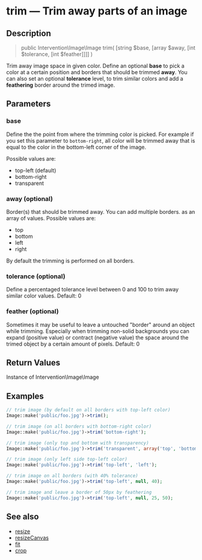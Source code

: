 # trim — Trim away parts of an image

## Description

> public Intervention\Image\Image trim( [string $base, [array $away, [int $tolerance, [int $feather]]]] )

Trim away image space in given color. Define an optional **base** to pick a color at a certain position and borders that should be trimmed **away**. You can also set an optional **tolerance** level, to trim similar colors and add a **feathering** border around the trimed image.

## Parameters

### base
Define the the point from where the trimming color is picked. For example if you set this parameter to ```bottom-right```, all color will be trimmed away that is equal to the color in the bottom-left corner of the image.

Possible values are:

- top-left (default)
- bottom-right
- transparent

### away (optional)
Border(s) that should be trimmed away. You can add multiple borders. as an array of values. Possible values are:

- top
- bottom
- left
- right

By default the trimming is performed on all borders.

### tolerance (optional)
Define a percentaged tolerance level between 0 and 100 to trim away similar color values. Default: 0

### feather (optional)
Sometimes it may be useful to leave a untouched "border" around an object while trimming. Especially when trimming non-solid backgrounds you can expand (positive value) or contract (negative value) the space around the trimed object by a certain amount of pixels. Default: 0


## Return Values
Instance of Intervention\Image\Image

## Examples

```php
// trim image (by default on all borders with top-left color)
Image::make('public/foo.jpg')->trim();

// trim image (on all borders with bottom-right color)
Image::make('public/foo.jpg')->trim('bottom-right');

// trim image (only top and bottom with transparency)
Image::make('public/foo.jpg')->trim('transparent', array('top', 'bottom'));

// trim image (only left side top-left color)
Image::make('public/foo.jpg')->trim('top-left', 'left');

// trim image on all borders (with 40% tolerance)
Image::make('public/foo.jpg')->trim('top-left', null, 40);

// trim image and leave a border of 50px by feathering
Image::make('public/foo.jpg')->trim('top-left', null, 25, 50);
```

## See also

- [resize](/api/resize)
- [resizeCanvas](/api/resizeCanvas)
- [fit](/api/fit)
- [crop](/api/crop)
